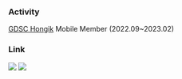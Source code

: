 ### Activity

[GDSC Hongik](https://github.com/GDSC-Hongik) Mobile Member (2022.09~2023.02)

### Link

<a href="https://velog.io/@gabujwb" target="_blank"><img src="https://img.shields.io/badge/Velog-20C997?style=flat&logo=velog&logoColor=ffffff"/></a> <a href="https://www.instagram.com/pas.zlsu.sion/" target="_blank"><img src="https://img.shields.io/badge/Velog-E4405F?style=flat&logo=Instargram&logoColor=ffffff"/></a>